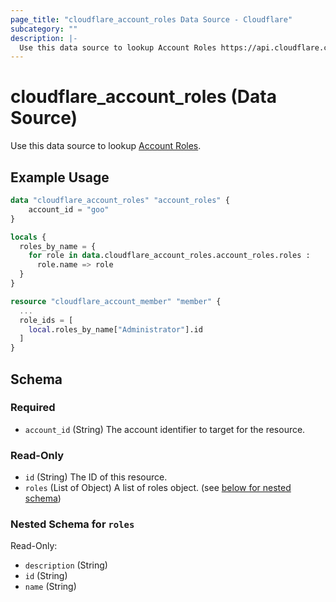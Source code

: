 ```yaml
---
page_title: "cloudflare_account_roles Data Source - Cloudflare"
subcategory: ""
description: |-
  Use this data source to lookup Account Roles https://api.cloudflare.com/#account-roles-properties.
---
```


# cloudflare_account_roles (Data Source)

Use this data source to lookup [Account Roles](https://api.cloudflare.com/#account-roles-properties).

## Example Usage

```terraform
data "cloudflare_account_roles" "account_roles" {
    account_id = "goo"
}

locals {
  roles_by_name = {
    for role in data.cloudflare_account_roles.account_roles.roles :
      role.name => role
  }
}

resource "cloudflare_account_member" "member" {
  ...
  role_ids = [
    local.roles_by_name["Administrator"].id
  ]
}
```

<!-- schema generated by tfplugindocs -->
## Schema

### Required

- `account_id` (String) The account identifier to target for the resource.

### Read-Only

- `id` (String) The ID of this resource.
- `roles` (List of Object) A list of roles object. (see [below for nested schema](#nestedatt--roles))

<a id="nestedatt--roles"></a>
### Nested Schema for `roles`

Read-Only:

- `description` (String)
- `id` (String)
- `name` (String)


